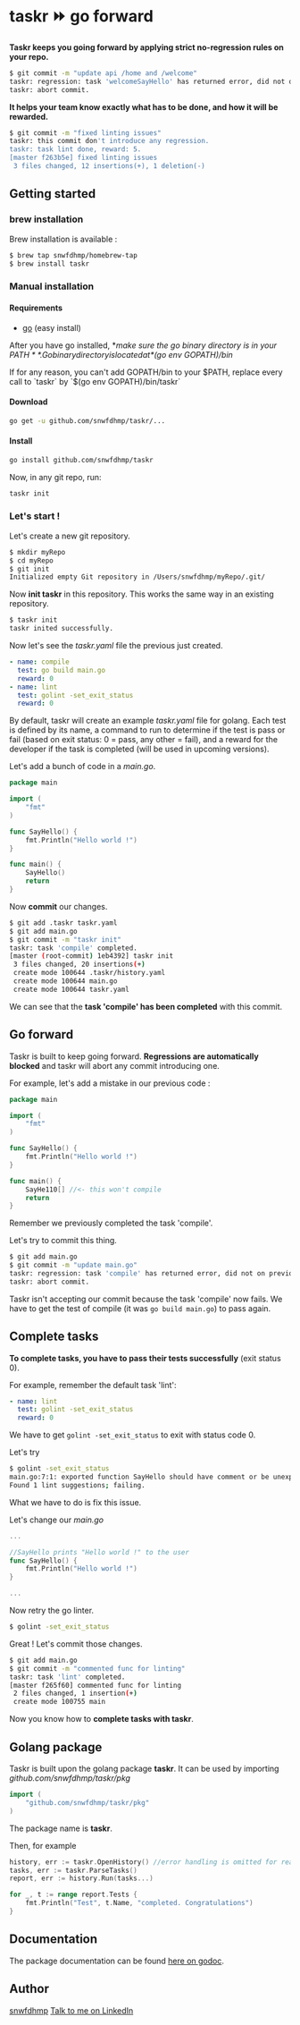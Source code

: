 # taskr ⏩ go forward

**Taskr keeps you going forward by applying strict no-regression rules on your repo.**

```bash
$ git commit -m "update api /home and /welcome"
taskr: regression: task 'welcomeSayHello' has returned error, did not on previous commit.
taskr: abort commit.
```

**It helps your team know exactly what has to be done, and how it will be rewarded.**

```bash
$ git commit -m "fixed linting issues"
taskr: this commit don't introduce any regression.
taskr: task lint done, reward: 5.
[master f263b5e] fixed linting issues
 3 files changed, 12 insertions(+), 1 deletion(-)
```

## Getting started

### brew installation

Brew installation is available :

```sh
$ brew tap snwfdhmp/homebrew-tap
$ brew install taskr
```

### Manual installation

#### Requirements

- [go](https://golang.org/doc/install) (easy install)

After you have go installed, **make sure the go binary directory is in your $PATH**. Go binary directory is located at *$(go env GOPATH)/bin*

If for any reason, you can't add GOPATH/bin to your $PATH, replace every call to  `taskr` by `$(go env GOPATH)/bin/taskr`

#### Download

```bash
go get -u github.com/snwfdhmp/taskr/...
```

#### Install

```bash
go install github.com/snwfdhmp/taskr
```

Now, in any git repo, run:

```bash
taskr init

```

### Let's start !

Let's create a new git repository.

```bash
$ mkdir myRepo
$ cd myRepo
$ git init
Initialized empty Git repository in /Users/snwfdhmp/myRepo/.git/
```

Now **init taskr** in this repository. This works the same way in an existing repository.

```bash
$ taskr init
taskr inited successfully.
```

Now let's see the *taskr.yaml* file the previous just created.

```yaml
- name: compile
  test: go build main.go
  reward: 0
- name: lint
  test: golint -set_exit_status
  reward: 0
```

By default, taskr will create an example *taskr.yaml* file for golang.
Each test is defined by its name, a command to run to determine if the test is pass or fail (based on exit status: 0 = pass, any other = fail), and a reward for the developer if the task is completed (will be used in upcoming versions).

Let's add a bunch of code in a *main.go*.

```go
package main

import (
	"fmt"
)

func SayHello() {
	fmt.Println("Hello world !")
}

func main() {
	SayHello()
	return
}
```

Now **commit** our changes.

```bash
$ git add .taskr taskr.yaml
$ git add main.go
$ git commit -m "taskr init"
taskr: task 'compile' completed.
[master (root-commit) 1eb4392] taskr init
 3 files changed, 20 insertions(+)
 create mode 100644 .taskr/history.yaml
 create mode 100644 main.go
 create mode 100644 taskr.yaml
```

We can see that the **task 'compile' has been completed** with this commit.

## Go forward

Taskr is built to keep going forward. **Regressions are automatically blocked** and taskr will abort any commit introducing one.

For example, let's add a mistake in our previous code :

```go
package main

import (
	"fmt"
)

func SayHello() {
	fmt.Println("Hello world !")
}

func main() {
	SayHe110[] //<- this won't compile
	return
}
```

Remember we previously completed the task 'compile'.

Let's try to commit this thing.

```bash
$ git add main.go
$ git commit -m "update main.go"
taskr: regression: task 'compile' has returned error, did not on previous commit.
taskr: abort commit.
```

Taskr isn't accepting our commit because the task 'compile' now fails.
We have to get the test of compile (it was `go build main.go`) to pass again.

## Complete tasks

**To complete tasks, you have to pass their tests successfully** (exit status 0).

For example, remember the default task 'lint':

```yaml
- name: lint
  test: golint -set_exit_status
  reward: 0
```

We have to get `golint -set_exit_status` to exit with status code 0.

Let's try

```bash
$ golint -set_exit_status
main.go:7:1: exported function SayHello should have comment or be unexported
Found 1 lint suggestions; failing.
```

What we have to do is fix this issue.

Let's change our *main.go*

```go
...

//SayHello prints "Hello world !" to the user
func SayHello() {
	fmt.Println("Hello world !")
}

...
```

Now retry the go linter.

```bash
$ golint -set_exit_status
```

Great ! Let's commit those changes.

```bash
$ git add main.go
$ git commit -m "commented func for linting"
taskr: task 'lint' completed.
[master f265f60] commented func for linting
 2 files changed, 1 insertion(+)
 create mode 100755 main
```

Now you know how to **complete tasks with taskr**.

## Golang package

Taskr is built upon the golang package **taskr**. It can be used by importing *github.com/snwfdhmp/taskr/pkg*

```go
import (
	"github.com/snwfdhmp/taskr/pkg"
)
```

The package name is **taskr**.

Then, for example

```go
history, err := taskr.OpenHistory() //error handling is omitted for readability purposes
tasks, err := taskr.ParseTasks()
report, err := history.Run(tasks...)

for _, t := range report.Tests {
	fmt.Println("Test", t.Name, "completed. Congratulations")
}
```

## Documentation

The package documentation can be found [here on godoc](https://godoc.org/github.com/snwfdhmp/taskr/pkg).

## Author

[snwfdhmp](https://github.com/snwfdhmp)
[Talk to me on LinkedIn](https://www.linkedin.com/in/martin-joly-951b8913b/)